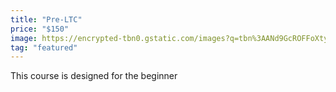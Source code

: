 ```yaml
---
title: "Pre-LTC"
price: "$150"
image: https://encrypted-tbn0.gstatic.com/images?q=tbn%3AANd9GcROFFoXtykhpgZ8lfwcQ0cINZUvgdeWBqjl_w&usqp=CAU
tag: "featured"
---
```

This course is designed for the beginner 
<!--stackedit_data:
eyJoaXN0b3J5IjpbNDQ3ODQ2ODQ2LDEwNjQzNzk0MSw2MDg4MD
gzMDUsMjAwODAwMzYwNywxMjg2NTI1MzYsMjAyODQ3MDE4MCwt
MTgzMTc3NDk3NSw4NzA1MDMwNzIsLTE2NjIzNzU1NTEsMTc4Nz
czMTkwNywtMzUyMjY1NTQ3LC05MDExNDMxOTIsLTE0ODYxNTU4
NjksLTMzNjcxMjcyMV19
-->
